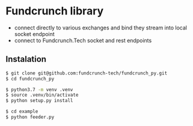 # Fundcrunch library

* connect directly to various exchanges and bind they stream into local socket endpoint
* connect to Fundcrunch.Tech socket and rest endpoints

## Instalation

```bash
$ git clone git@github.com:fundcrunch-tech/fundcrunch_py.git
$ cd fundcrunch_py
```


```bash
$ python3.7 -m venv .venv
$ source .venv/bin/activate
$ python setup.py install
```

```bash
$ cd example
$ python feeder.py
```

